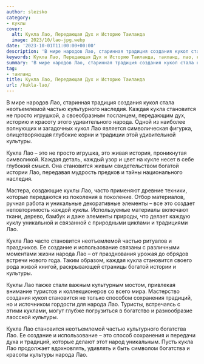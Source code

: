 ```yaml
---
author: slezsko
category:
- куклы
cover:
  alt: Кукла Лао, Передающая Дух и Историю Таиланда
  image: 2023/10/lao-jpg.webp
date: '2023-10-01T11:00:00+00:00'
description: 'В мире народов Лао, старинная традиция создания кукол стала неотъемлемой частью культурного наследия. Каждая кукла становится не просто игрушкой, а...'
keywords: Кукла Лао, Передающая Дух и Историю Таиланда, таиланд, лао, кукла, становится, народа, культуры, это, кукол, неотъемлемой, частью, каждая, куклы, создания, культурного, наследия, просто
summary: 'В мире народов Лао, старинная традиция создания кукол стала неотъемлемой частью культурного наследия. Каждая кукла становится не просто игрушкой, а...'
tag:
- таиланд
title: Кукла Лао, Передающая Дух и Историю Таиланда
url: /kukla-lao/
---
```


В мире народов Лао, старинная традиция создания кукол стала неотъемлемой частью культурного наследия. Каждая кукла становится не просто игрушкой, а своеобразным посланцем, передающим дух, историю и красоту этого удивительного народа. Одной из наиболее волнующих и загадочных кукол Лао является символическая фигурка, олицетворяющая глубокие корни и традиции этой удивительной культуры.

Кукла Лао – это не просто игрушка, это живая история, проникнутая символикой. Каждая деталь, каждый узор и цвет на кукле несет в себе глубокий смысл. Она становится живым свидетельством богатой истории Лао, передавая мудрость предков и тайны национального наследия.

Мастера, создающие куклы Лао, часто применяют древние техники, которые передаются из поколения в поколение. Отбор материалов, ручная работа и уникальные декоративные элементы – все это создает неповторимость каждой куклы. Используемые материалы включают ткани, дерево, бамбук и даже элементы природы, что делает каждую куклу уникальной и связанной с природными циклами и традициями Лао.

Кукла Лао часто становится неотъемлемой частью ритуалов и праздников. Ее создание и использование связаны с различными моментами жизни народа Лао – от празднования урожая до обрядов встречи нового года. Таким образом, каждая кукла становится своего рода живой книгой, раскрывающей страницы богатой истории и культуры.

Куклы Лао также стали важным культурным мостом, привлекая внимание туристов и коллекционеров со всего мира. Мастерство создания кукол становится не только способом сохранения традиций, но и источником гордости для народа Лао. Туристы, встречаясь с этими куклами, могут глубже погрузиться в богатство и разнообразие лаосской культуры.

Кукла Лао становится неотъемлемой частью культурного богатства Лао. Ее создание и использование – это способ сохранения и передачи духа и традиций, которые делают этот народ уникальным. Пусть кукла Лао продолжает вдохновлять, удивлять и быть символом богатства и красоты культуры народа Лао.